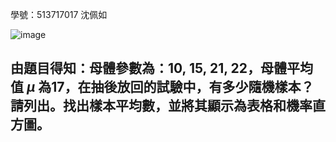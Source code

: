 學號：513717017 沈佩如

![image](https://github.com/user-attachments/assets/b494d1b4-c065-465b-b28b-58948a3f689e)

## 由題目得知：母體參數為：10, 15, 21, 22，母體平均值 $\mu$ 為17，在抽後放回的試驗中，有多少隨機樣本？請列出。找出樣本平均數，並將其顯示為表格和機率直方圖。
